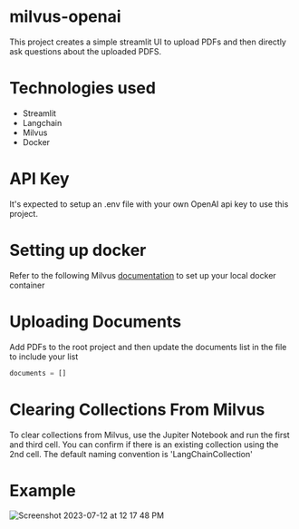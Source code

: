 # milvus-openai
This project creates a simple streamlit UI to upload PDFs and then directly ask questions about the uploaded PDFS.

# Technologies used
- Streamlit
- Langchain
- Milvus
- Docker

# API Key
It's expected to setup an .env file with your own OpenAI api key to use this project.

# Setting up docker
Refer to the following Milvus [documentation](https://milvus.io/docs/install_standalone-docker.md) to set up your local docker container

# Uploading Documents
Add PDFs to the root project and then update the documents list in the file to include your list
``` python
documents = []
```

# Clearing Collections From Milvus
To clear collections from Milvus, use the Jupiter Notebook and run the first and third cell. You can confirm if there is an existing collection using the 2nd cell. The default naming convention is 'LangChainCollection'

# Example
![Screenshot 2023-07-12 at 12 17 48 PM](https://github.com/johnrspence/milvus-openai/assets/139377890/73fba59e-96ac-4b80-9e98-07a2b2f63e45)
